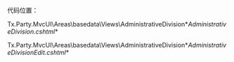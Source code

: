 代码位置：

Tx.Party.MvcUI\Areas\basedata\Views\AdministrativeDivision\**AdministrativeDivision.cshtml**

Tx.Party.MvcUI\Areas\basedata\Views\AdministrativeDivision\**AdministrativeDivisionEdit.cshtml**



